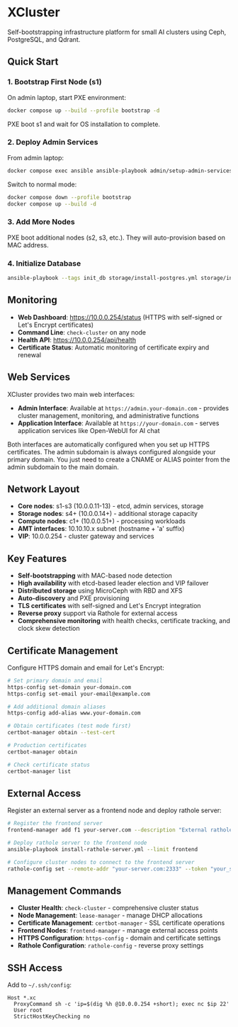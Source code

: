# XCluster

Self-bootstrapping infrastructure platform for small AI clusters using Ceph, PostgreSQL, and Qdrant.

## Quick Start

### 1. Bootstrap First Node (s1)

On admin laptop, start PXE environment:
```bash
docker compose up --build --profile bootstrap -d
```

PXE boot s1 and wait for OS installation to complete.

### 2. Deploy Admin Services

From admin laptop:
```bash
docker compose exec ansible ansible-playbook admin/setup-admin-services.yml
```

Switch to normal mode:
```bash
docker compose down --profile bootstrap
docker compose up --build -d
```

### 3. Add More Nodes

PXE boot additional nodes (s2, s3, etc.). They will auto-provision based on MAC address.

### 4. Initialize Database

```bash
ansible-playbook --tags init_db storage/install-postgres.yml storage/install-storage-leader-election.yml
```

## Monitoring

- **Web Dashboard**: https://10.0.0.254/status (HTTPS with self-signed or Let's Encrypt certificates)
- **Command Line**: `check-cluster` on any node
- **Health API**: https://10.0.0.254/api/health
- **Certificate Status**: Automatic monitoring of certificate expiry and renewal

## Web Services

XCluster provides two main web interfaces:

- **Admin Interface**: Available at `https://admin.your-domain.com` - provides cluster management, monitoring, and administrative functions
- **Application Interface**: Available at `https://your-domain.com` - serves application services like Open-WebUI for AI chat

Both interfaces are automatically configured when you set up HTTPS certificates. The admin subdomain is always configured alongside your primary domain.  You just need to create a CNAME or ALIAS pointer from the admin subdomain to the main domain.

## Network Layout

- **Core nodes**: s1-s3 (10.0.0.11-13) - etcd, admin services, storage
- **Storage nodes**: s4+ (10.0.0.14+) - additional storage capacity  
- **Compute nodes**: c1+ (10.0.0.51+) - processing workloads
- **AMT interfaces**: 10.10.10.x subnet (hostname + 'a' suffix)
- **VIP**: 10.0.0.254 - cluster gateway and services

## Key Features

- **Self-bootstrapping** with MAC-based node detection
- **High availability** with etcd-based leader election and VIP failover
- **Distributed storage** using MicroCeph with RBD and XFS
- **Auto-discovery** and PXE provisioning
- **TLS certificates** with self-signed and Let's Encrypt integration
- **Reverse proxy** support via Rathole for external access
- **Comprehensive monitoring** with health checks, certificate tracking, and clock skew detection

## Certificate Management

Configure HTTPS domain and email for Let's Encrypt:

```bash
# Set primary domain and email
https-config set-domain your-domain.com
https-config set-email your-email@example.com

# Add additional domain aliases
https-config add-alias www.your-domain.com

# Obtain certificates (test mode first)
certbot-manager obtain --test-cert

# Production certificates
certbot-manager obtain

# Check certificate status
certbot-manager list
```

## External Access

Register an external server as a frontend node and deploy rathole server:

```bash
# Register the frontend server
frontend-manager add f1 your-server.com --description "External rathole server"

# Deploy rathole server to the frontend node
ansible-playbook install-rathole-server.yml --limit frontend

# Configure cluster nodes to connect to the frontend server
rathole-config set --remote-addr "your-server.com:2333" --token "your_secret_token"
```

## Management Commands

- **Cluster Health**: `check-cluster` - comprehensive cluster status
- **Node Management**: `lease-manager` - manage DHCP allocations
- **Certificate Management**: `certbot-manager` - SSL certificate operations
- **Frontend Nodes**: `frontend-manager` - manage external access points
- **HTTPS Configuration**: `https-config` - domain and certificate settings
- **Rathole Configuration**: `rathole-config` - reverse proxy settings

## SSH Access

Add to `~/.ssh/config`:
```
Host *.xc
  ProxyCommand sh -c 'ip=$(dig %h @10.0.0.254 +short); exec nc $ip 22'
  User root
  StrictHostKeyChecking no
```

